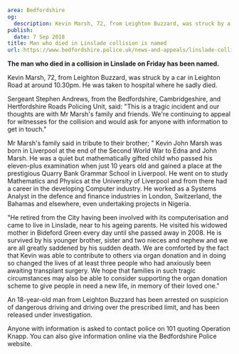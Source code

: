 ```yaml
area: Bedfordshire
og:
  description: Kevin Marsh, 72, from Leighton Buzzard, was struck by a car in Leighton Road and was taken to hospital where he sadly died.
publish:
  date: 7 Sep 2018
title: Man who died in Linslade collision is named
url: https://www.bedfordshire.police.uk/news-and-appeals/linslade-collison-named-sept18
```

**The man who died in a collision in Linslade on Friday has been named.**

Kevin Marsh, 72, from Leighton Buzzard, was struck by a car in Leighton Road at around 10.30pm. He was taken to hospital where he sadly died.

Sergeant Stephen Andrews, from the Bedfordshire, Cambridgeshire, and Hertfordshire Roads Policing Unit, said: "This is a tragic incident and our thoughts are with Mr Marsh's family and friends. We're continuing to appeal for witnesses for the collision and would ask for anyone with information to get in touch."

Mr Marsh's family said in tribute to their brother; " Kevin John Marsh was born in Liverpool at the end of the Second World War to Edna and John Marsh. He was a quiet but mathematically gifted child who passed his eleven-plus examination when just 10 years old and gained a place at the prestigious Quarry Bank Grammar School in Liverpool. He went on to study Mathematics and Physics at the University of Liverpool and from there had a career in the developing Computer industry. He worked as a Systems Analyst in the defence and finance industries in London, Switzerland, the Bahamas and elsewhere, even undertaking projects in Nigeria.

"He retired from the City having been involved with its computerisation and came to live in Linslade, near to his ageing parents. He visited his widowed mother in Bideford Green every day until she passed away in 2008. He is survived by his younger brother, sister and two nieces and nephew and we are all greatly saddened by his sudden death. We are comforted by the fact that Kevin was able to contribute to others via organ donation and in doing so changed the lives of at least three people who had anxiously been awaiting transplant surgery. We hope that families in such tragic circumstances may also be able to consider supporting the organ donation scheme to give people in need a new life, in memory of their loved one."

An 18-year-old man from Leighton Buzzard has been arrested on suspicion of dangerous driving and driving over the prescribed limit, and has been released under investigation.

Anyone with information is asked to contact police on 101 quoting Operation Knapp. You can also give information online via the Bedfordshire Police website.
